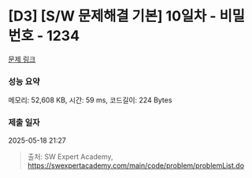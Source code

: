# [D3] [S/W 문제해결 기본] 10일차 - 비밀번호 - 1234 

[문제 링크](https://swexpertacademy.com/main/code/problem/problemDetail.do?contestProbId=AV14_DEKAJcCFAYD) 

### 성능 요약

메모리: 52,608 KB, 시간: 59 ms, 코드길이: 224 Bytes

### 제출 일자

2025-05-18 21:27



> 출처: SW Expert Academy, https://swexpertacademy.com/main/code/problem/problemList.do